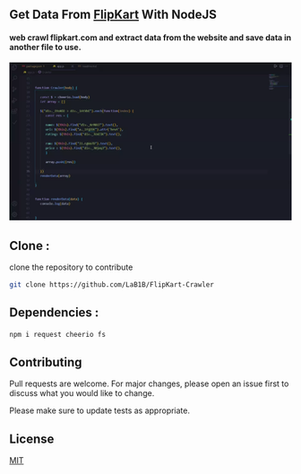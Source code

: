 ## Get Data From [FlipKart](https://www.flipkart.com/search?q=mobiles) With NodeJS

#### web crawl flipkart.com and extract data from the website and save data in another file to use.


![caption](github.webp)
## Clone : 

clone the repository to contribute

```bash
git clone https://github.com/LaB1B/FlipKart-Crawler
```

## Dependencies : 

```bash
npm i request cheerio fs
```

## Contributing
Pull requests are welcome. For major changes, please open an issue first to discuss what you would like to change.

Please make sure to update tests as appropriate.

## License
[MIT](https://choosealicense.com/licenses/mit/)
